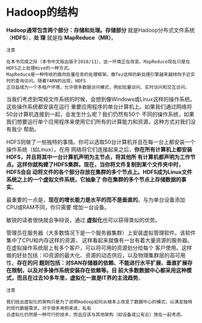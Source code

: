Hadoop的结构
================================================================================
**Hadoop通常包含两个部分：存储和处理。存储部分** 就是Hadoop分布式文件系统（**HDFS**），**处
理** 就是指 **MapReduce（MR）**。
```
注意

在本书完成之际（本书中文版出版于2018/11），这一环境正在改变。MapReduce现在只是在HDFS之上处理Hive的一种方式。
MapReduce是一种传统的面向批量任务的处理框架。像Tez这样的新处理引擎越来越倾向于近实时的查询访问。随着YARN的出现，HDFS
正日益成为一个多租户环境，允许很多数据访问模式，例如批量访问、实时访问和交互访问。
```
当我们考虑到常规文件系统的时候，会想到像Windows或Linux这样的操作系统。这些操作系统都安装在运行
重要应用程序的单台计算机上。如果我们通过网络将50台计算机连接到一起，会发生什么呢？我们仍然有50个
不同的操作系统，如果我们想要运行单个应用程序来使用它们所有的计算能力和资源，这种方式对我们没有我少
帮助。

HDFS则做了一些独特的事情。你可以选取50台计算机并且在每一台上都安装一个操作系统（如Linux）。在用
网络将它们连接起来之后，**你在所有计算机上都安装HDFS，并且将其中一台计算机声明为主节点，将其他所
有计算机都声明为工作节点。这样你就构建了HDFS集群。现在，当你将文件复制到某个文件夹中时，HDFS会自
动将文件的各个部分存放在集群的多个节点上。HDFS成为Linux文件系统之上的一个虚拟文件系统，它抽象了
你在集群的多个节点上存储数据的事实**。

最重要的一点是，**现在的增长能力是水平的而不是垂直的**。与为单台设备添加CPU或RAM不同，你只需要
增加一台设备。

敏锐的读者很快就会争辩说，通过 **虚拟化**也可以获得类似的优势。

管理员在服务器（大多数情况下是一个服务器集群）上安装虚拟管理软件。该软件集中了CPU和内存这样的资源，
这样看起来就像有一台有着大量资源的服务器。在虚拟操作系统层上有多个客户，可以将可用的资源划分给每个
客户使用。这样做的好处包括：IO资源的最大化、资源的动态供应，以及物理集群层的高可用性。**存在的问
题则包括：对SAN存储器的依赖、不能进行水平扩展、垂直扩展存在限制，以及对多操作系统安装存在依赖等。目
前大多数数据中心都采用这种模式，而且在过去10多年里，虚拟化一直是IT界的主流趋势**。
```
注意

我们给出虚拟化的架构只是为了说明Hadoop如何从根本上改变了数据中心的模式，以满足独特的现代数据需求。对于很多用例来说，私有
云虚拟化仍然是一种可行的技术，而且应该与其他架构（如设备或公有云）放在一起考虑。
```